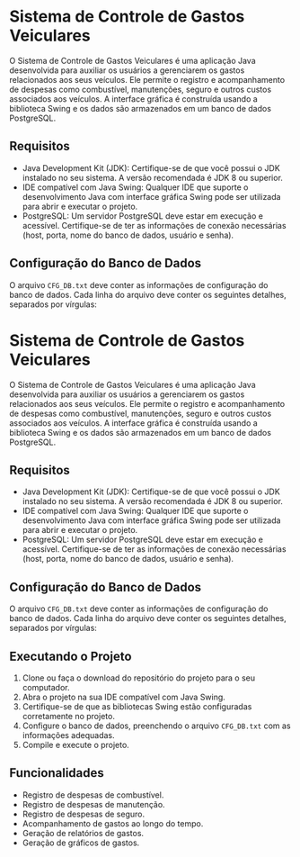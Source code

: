 # Sistema de Controle de Gastos Veiculares

O Sistema de Controle de Gastos Veiculares é uma aplicação Java desenvolvida para auxiliar os usuários a gerenciarem os gastos relacionados aos seus veículos. Ele permite o registro e acompanhamento de despesas como combustível, manutenções, seguro e outros custos associados aos veículos. A interface gráfica é construída usando a biblioteca Swing e os dados são armazenados em um banco de dados PostgreSQL.

## Requisitos

- Java Development Kit (JDK): Certifique-se de que você possui o JDK instalado no seu sistema. A versão recomendada é JDK 8 ou superior.
- IDE compatível com Java Swing: Qualquer IDE que suporte o desenvolvimento Java com interface gráfica Swing pode ser utilizada para abrir e executar o projeto.
- PostgreSQL: Um servidor PostgreSQL deve estar em execução e acessível. Certifique-se de ter as informações de conexão necessárias (host, porta, nome do banco de dados, usuário e senha).

## Configuração do Banco de Dados

O arquivo `CFG_DB.txt` deve conter as informações de configuração do banco de dados. Cada linha do arquivo deve conter os seguintes detalhes, separados por vírgulas:

# Sistema de Controle de Gastos Veiculares

O Sistema de Controle de Gastos Veiculares é uma aplicação Java desenvolvida para auxiliar os usuários a gerenciarem os gastos relacionados aos seus veículos. Ele permite o registro e acompanhamento de despesas como combustível, manutenções, seguro e outros custos associados aos veículos. A interface gráfica é construída usando a biblioteca Swing e os dados são armazenados em um banco de dados PostgreSQL.

## Requisitos

- Java Development Kit (JDK): Certifique-se de que você possui o JDK instalado no seu sistema. A versão recomendada é JDK 8 ou superior.
- IDE compatível com Java Swing: Qualquer IDE que suporte o desenvolvimento Java com interface gráfica Swing pode ser utilizada para abrir e executar o projeto.
- PostgreSQL: Um servidor PostgreSQL deve estar em execução e acessível. Certifique-se de ter as informações de conexão necessárias (host, porta, nome do banco de dados, usuário e senha).

## Configuração do Banco de Dados

O arquivo `CFG_DB.txt` deve conter as informações de configuração do banco de dados. Cada linha do arquivo deve conter os seguintes detalhes, separados por vírgulas:


## Executando o Projeto

1. Clone ou faça o download do repositório do projeto para o seu computador.
2. Abra o projeto na sua IDE compatível com Java Swing.
3. Certifique-se de que as bibliotecas Swing estão configuradas corretamente no projeto.
4. Configure o banco de dados, preenchendo o arquivo `CFG_DB.txt` com as informações adequadas.
5. Compile e execute o projeto.

## Funcionalidades

- Registro de despesas de combustível.
- Registro de despesas de manutenção.
- Registro de despesas de seguro.
- Acompanhamento de gastos ao longo do tempo.
- Geração de relatórios de gastos.
- Geração de gráficos de gastos.

